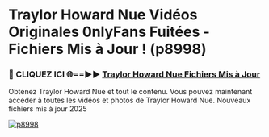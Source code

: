 # Traylor Howard Nue Vidéos Originales 0nlyFans Fuitées - Fichiers Mis à Jour ! (p8998)

<h3>🔴 CLIQUEZ ICI 🌐==►► <a href="https://tinyurl.com/2pmr4ezf" rel="nofollow">Traylor Howard Nue Fichiers Mis à Jour</a></h3>

Obtenez Traylor Howard Nue et tout le contenu. Vous pouvez maintenant accéder à toutes les vidéos et photos de Traylor Howard Nue. Nouveaux fichiers mis à jour 2025

[![p8998](https://i.imgur.com/6SNvagu.gif)](https://tinyurl.com/2pmr4ezf)
